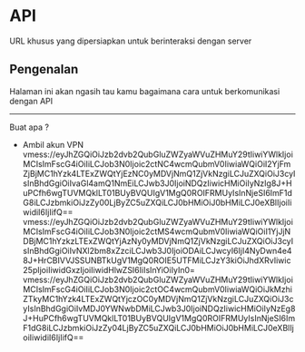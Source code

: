 # API

URL khusus yang dipersiapkan untuk berinteraksi dengan server

## Pengenalan

Halaman ini akan ngasih tau kamu bagaimana cara untuk berkomunikasi dengan API

---

Buat apa ?

- Ambil akun VPN
vmess://eyJhZGQiOiJzb2dvb2QubGluZWZyaWVuZHMuY29tIiwiYWlkIjoiMCIsImFscG4iOiIiLCJob3N0Ijoic2ctNC4wcmQubmV0IiwiaWQiOiI2YjFmZjBjMC1hYzk4LTExZWQtYjEzNC0yMDVjNmQ1ZjVkNzgiLCJuZXQiOiJ3cyIsInBhdGgiOiIvaGl4amQ1NmEiLCJwb3J0IjoiNDQzIiwicHMiOiIyNzIg8J+HuPCfh6wgTUVMQklLT01BUyBVQUIgV1MgQ0ROIFRMUyIsInNjeSI6ImF1dG8iLCJzbmkiOiJzZy00LjByZC5uZXQiLCJ0bHMiOiJ0bHMiLCJ0eXBlIjoiIiwidiI6IjIifQ==
vmess://eyJhZGQiOiJzb2dvb2QubGluZWZyaWVuZHMuY29tIiwiYWlkIjoiMCIsImFscG4iOiIiLCJob3N0Ijoic2ctMS4wcmQubmV0IiwiaWQiOiI1YjJjNDBjMC1hYzkzLTExZWQtYjAzNy0yMDVjNmQ1ZjVkNzgiLCJuZXQiOiJ3cyIsInBhdGgiOiIvNXl2bm8xZzciLCJwb3J0IjoiODAiLCJwcyI6IjI4NyDwn4e48J+HrCBIVVJSSUNBTkUgV1MgQ0ROIE5UTFMiLCJzY3kiOiJhdXRvIiwic25pIjoiIiwidGxzIjoiIiwidHlwZSI6IiIsInYiOiIyIn0=
vmess://eyJhZGQiOiJzb2dvb2QubGluZWZyaWVuZHMuY29tIiwiYWlkIjoiMCIsImFscG4iOiIiLCJob3N0Ijoic2ctOC4wcmQubmV0IiwiaWQiOiJkMzhiZTkyMC1hYzk4LTExZWQtYjczOC0yMDVjNmQ1ZjVkNzgiLCJuZXQiOiJ3cyIsInBhdGgiOiIvMDJ0YWNwbDMiLCJwb3J0IjoiNDQzIiwicHMiOiIyNzEg8J+HuPCfh6wgTUVMQklLT01BUyBVQUIgV1MgQ0ROIFRMUyIsInNjeSI6ImF1dG8iLCJzbmkiOiJzZy04LjByZC5uZXQiLCJ0bHMiOiJ0bHMiLCJ0eXBlIjoiIiwidiI6IjIifQ==
